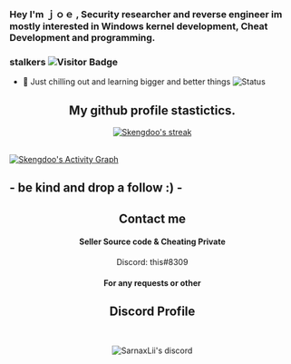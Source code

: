 ### Hey I'm ｊｏｅ , Security researcher and reverse engineer im mostly interested in Windows kernel development, Cheat Development and programming. 

### stalkers ![Visitor Badge](https://visitor-badge.laobi.icu/badge?page_id=DefaultO.DefaultO)
- 🔭 Just chilling out and learning bigger and better things
![Status](https://github-readme-stats.vercel.app/api?username=Skengdoo&show_icons=true&hide_border=true&count_private=true&theme=buefy)


<h2 align="center">My github profile stastictics.</h2>

<p align="center">
    <a href="https://github.com/Skengdoo">
        <img title="SarnaxLii stats" alt="Skengdoo's streak" src="https://github-readme-streak-stats.herokuapp.com/?user=Skengdoo&theme=dark&hide_border=true&stroke=f53b3b"/>
    </a>
</p><br>
<a href="https://github.com/Skengdoo"><img alt="Skengdoo's Activity Graph" src="https://activity-graph.herokuapp.com/graph?username=Skengdoo&bg_color=0D1117&color=eca15b&line=eca15b&point=FFFFFF&hide_border=true" /></a>

## - be kind and drop a follow :) -


<h2 align="center">Contact me</h2>
<h4 align="center">Seller Source code & Cheating Private</h4>
<p align="center">Discord: this#8309</p>
<h4 align="center">For any requests or other</h4>

<h2 align="center">Discord Profile</h2><br>
  <p align="center">
        <img title="Sarnax discord" alt="SarnaxLii's discord" src="https://discord.c99.nl/widget/theme-3/784968545926774787.png"/>
</p>
